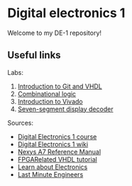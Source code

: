 # Digital electronics 1

Welcome to my DE-1 repository!

## Useful links

  Labs:
  1. [Introduction to Git and VHDL](https://github.com/tomas-fryza/Digital-electronics-1/tree/master/Labs/01-gates)
  2. [Combinational logic](https://github.com/tomas-fryza/Digital-electronics-1/tree/master/Labs/02-logic)
  3. [Introduction to Vivado](https://github.com/tomas-fryza/Digital-electronics-1/tree/master/Labs/03-vivado)
  4. [Seven-segment display decoder](https://github.com/tomas-fryza/Digital-electronics-1/tree/master/Labs/04-segment)

  Sources:
  * [Digital Electronics 1 course](https://github.com/tomas-fryza/Digital-electronics-1)
  * [Digital Electronics 1 wiki](https://github.com/tomas-fryza/Digital-electronics-1/wiki)
  * [Nexys A7 Reference Manual](https://reference.digilentinc.com/reference/programmable-logic/nexys-a7/reference-manual)
  *  [FPGARelated VHDL tutorial](https://www.fpgarelated.com/showarticle/208/vhdl-tutorial.php)
  * [Learn about Electronics](https://learnabout-electronics.org/index.php)
  * [Last Minute Engineers](https://lastminuteengineers.com/)